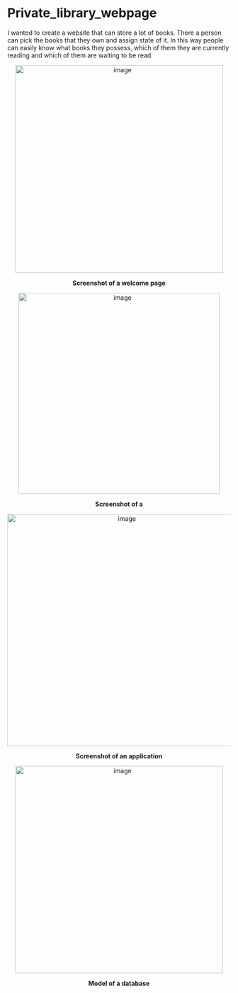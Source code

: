# Private_library_webpage
I wanted to create a website that can store a lot of books. There a person can pick the books that they own and assign state of it. In this way people can easily know what books they possess, which of them they are currently reading and which of them are waiting to be read.

<p align="center">
    <img width="469" alt="image" src="https://user-images.githubusercontent.com/55448589/152545661-2488d7e9-b1ae-43d4-a9a8-2800a93fb197.png">
</p>
<p align="center">
  <b> 
      Screenshot of a welcome page
  </b>
</p>
<p align="center">
    <img width="454" alt="image" src="https://user-images.githubusercontent.com/55448589/152545778-e16c5b67-4851-4a7e-9ffe-3b74ef96f1df.png">
</p>
<p align="center">
  <b> 
      Screenshot of a
  </b>
</p>
<p align="center">
    <img width="524" alt="image" src="https://user-images.githubusercontent.com/55448589/152545813-abad767c-ac02-4a25-a41f-96ab99925ea2.png">
</p>
<p align="center">
  <b> 
      Screenshot of an application
  </b>
</p>
<p align="center">
    <img width="468" alt="image" src="https://user-images.githubusercontent.com/55448589/152545854-10731e40-243f-4ad6-85cc-a9f50a54f7d1.png">
</p>
<p align="center">
  <b> 
      Model of a database
  </b>
</p>
